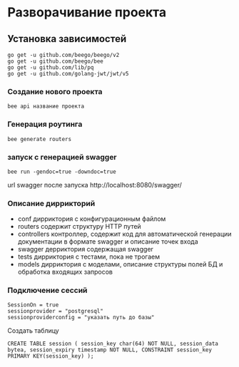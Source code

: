 # Разворачивание проекта

## Установка зависимостей

```
go get -u github.com/beego/beego/v2
go get -u github.com/beego/bee
go get -u github.com/lib/pq
go get -u github.com/golang-jwt/jwt/v5
```

### Cоздание нового проекта

```
bee api название проекта
```

### Генерация роутинга

```
bee generate routers
```

### запуск с генерацией swagger

```
bee run -gendoc=true -downdoc=true
```

url swagger после запуска
http://localhost:8080/swagger/

### Описание диррикторий

* conf 				дирриктория с конфигурационным файлом
* routers				содержит структуру HTTP путей
* controllers			контроллер, содержит код для автоматической генерации документации в формате swagger и описание точек входа
* swagger				дерриктория содержащая swagger
* tests               дирриктория с тестами, пока не трогаем
* models              дирриктория с моделами, описание структуры полей БД и обработка входящих запросов


### Подключение сессий
```
SessionOn = true
sessionprovider = "postgresql"
sessionproviderconfig = "указать путь до базы"
```
Создать таблицу
```
CREATE TABLE session ( session_key char(64) NOT NULL, session_data bytea, session_expiry timestamp NOT NULL, CONSTRAINT session_key PRIMARY KEY(session_key) );
```
